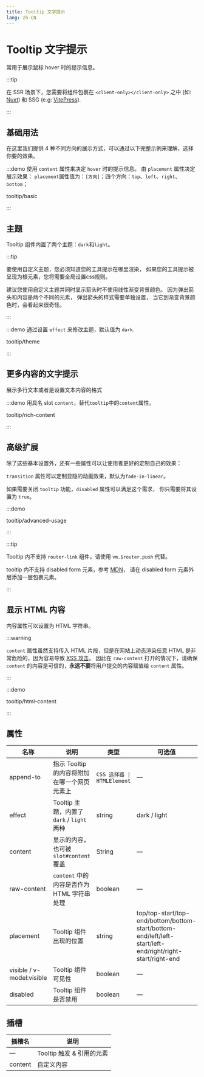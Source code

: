 ```yaml
---
title: Tooltip 文字提示
lang: zh-CN
---
```


# Tooltip 文字提示

常用于展示鼠标 hover 时的提示信息。

:::tip

在 SSR 场景下，您需要将组件包裹在 `<client-only></client-only>` 之中 (如: [Nuxt](https://nuxt.com/v3)) 和 SSG (e.g: [VitePress](https://vitepress.vuejs.org/)).

:::

## 基础用法

在这里我们提供 4 种不同方向的展示方式，可以通过以下完整示例来理解，选择你要的效果。

:::demo 使用 `content` 属性来决定 `hover` 时的提示信息。 由 `placement` 属性决定展示效果： `placement`属性值为：`[方向]`；四个方向：`top`、`left`、`right`、`bottom`；

tooltip/basic

:::

## 主题

Tooltip 组件内置了两个主题：`dark`和`light`。

:::tip

要使用自定义主题，您必须知道您的工具提示在哪里渲染， 如果您的工具提示被呈现为根元素，您将需要全局设置css规则。

建议您使用自定义主题并同时显示箭头时不使用线性渐变背景颜色。 因为弹出箭头和内容是两个不同的元素， 弹出箭头的样式需要单独设置， 当它到渐变背景颜色时，会看起来很奇怪。

:::

:::demo 通过设置 `effect` 来修改主题，默认值为 `dark`.

tooltip/theme

:::

## 更多内容的文字提示

展示多行文本或者是设置文本内容的格式

:::demo 用具名 slot `content`，替代`tooltip`中的`content`属性。

tooltip/rich-content

:::

## 高级扩展

除了这些基本设置外，还有一些属性可以让使用者更好的定制自己的效果：

`transition` 属性可以定制显隐的动画效果，默认为`fade-in-linear`。

如果需要关闭 `tooltip` 功能，`disabled` 属性可以满足这个需求， 你只需要将其设置为 `true`。

:::demo

tooltip/advanced-usage

:::

:::tip

Tooltip 内不支持 `router-link` 组件，请使用 `vm.$router.push` 代替。

tooltip 内不支持 disabled form 元素，参考 [MDN](https://developer.mozilla.org/en-US/docs/Web/Events/mouseenter)， 请在 disabled form 元素外层添加一层包裹元素。

:::

## 显示 HTML 内容

内容属性可以设置为 HTML 字符串。

:::warning

`content` 属性虽然支持传入 HTML 片段，但是在网站上动态渲染任意 HTML 是非常危险的，因为容易导致 [XSS 攻击](https://en.wikipedia.org/wiki/Cross-site_scripting)。 因此在 `raw-content` 打开的情况下，请确保 `content` 的内容是可信的，**永远不要**将用户提交的内容赋值给 `content` 属性。

:::

:::demo

tooltip/html-content

:::

## 属性

| 名称                        | 说明                                                                                                 | 类型                        | 可选值                                                                                                       | 默认值                                                                        |
| ------------------------- | -------------------------------------------------------------------------------------------------- | ------------------------- | --------------------------------------------------------------------------------------------------------- | -------------------------------------------------------------------------- |
| append-to                 | 指示 Tooltip 的内容将附加在哪一个网页元素上                                                                         | `CSS 选择器 \| HTMLElement` | —                                                                                                         | #el-popper-container-[randomValue]                                         |
| effect                    | Tooltip 主题，内置了 `dark` / `light` 两种                                                                 | string                    | dark / light                                                                                              | dark                                                                       |
| content                   | 显示的内容，也可被 `slot#content` 覆盖                                                                        | String                    | —                                                                                                         | —                                                                          |
| raw-content               | `content` 中的内容是否作为 HTML 字符串处理                                                                      | boolean                   | —                                                                                                         | false                                                                      |
| placement                 | Tooltip 组件出现的位置                                                                                    | string                    | top/top-start/top-end/bottom/bottom-start/bottom-end/left/left-start/left-end/right/right-start/right-end | bottom                                                                     |
| visible / v-model:visible | Tooltip 组件可见性                                                                                      | boolean                   | —                                                                                                         | false                                                                      |
| disabled                  | Tooltip 组件是否禁用                                                                                     | boolean                   | —                                                                                                         | false                                                                      |


## 插槽

| 插槽名     | 说明                 |
| ------- | ------------------ |
| —       | Tooltip 触发 & 引用的元素 |
| content | 自定义内容              |

